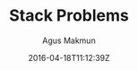 ---
title: "Stack Problems"
github: https://github.com/agusmakmun/agusmakmun.github.io
demo: https://agusmakmun.github.io/
author: Agus Makmun
ssg:
  - Jekyll
cms:
  - No Cms
date: 2016-04-18T11:12:39Z
github_branch: master
description: ":raised_hands: Free and open-source Jekyll theme"
---
